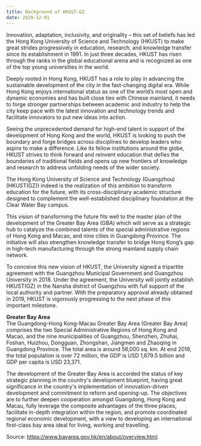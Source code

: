 ```yaml
---
title: Background of HKUST-GZ
date: 2020-12-01
---
```

Innovation, adaptation, inclusivity, and originality – this set of beliefs has led the Hong Kong University of Science and Technology (HKUST) to make great strides progressively in education, research, and knowledge transfer since its establishment in 1991. In just three decades, HKUST has risen through the ranks in the global educational arena and is recognized as one of the top young universities in the world. 

<!--more-->

Deeply rooted in Hong Kong, HKUST has a role to play in advancing the sustainable development of the city in the fast-changing digital era. While Hong Kong enjoys international status as one of the world’s most open and dynamic economies and has built close ties with Chinese mainland, it needs to forge stronger partnerships between academic and industry to help the city keep pace with the latest innovation and technology trends and facilitate innovators to put new ideas into action.

Seeing the unprecedented demand for high-end talent in support of the development of Hong Kong and the world, HKUST is looking to push the boundary and forge bridges across disciplines to develop leaders who aspire to make a difference. Like its fellow institutions around the globe, HKUST strives to think forward and reinvent education that defies the boundaries of traditional fields and opens up new frontiers of knowledge and research to address unfolding needs of the wider society. 

The Hong Kong University of Science and Technology (Guangzhou) (HKUST(GZ)) indeed is the realization of this ambition to transform education for the future, with its cross-disciplinary academic structure designed to complement the well-established disciplinary foundation at the Clear Water Bay campus.  

This vision of transforming the future fits well to the master plan of the development of the Greater Bay Area (GBA) which will serve as a strategic hub to catalyze the combined talents of the special administrative regions of Hong Kong and Macao, and nine cities in Guangdong Province. The initiative will also strengthen knowledge transfer to bridge Hong Kong’s gap in high-tech manufacturing through the strong mainland supply chain network. 

To conceive this new vision of HKUST, the University signed a tripartite agreement with the Guangzhou Municipal Government and Guangzhou University in 2018. Under the agreement, the University will jointly establish HKUST(GZ) in the Nansha district of Guangzhou with full support of the local authority and partner. With the preparatory approval already obtained in 2019, HKUST is vigorously progressing to the next phase of this important milestone. 

**Greater Bay Area**
<br>
The Guangdong-Hong Kong-Macau Greater Bay Area (Greater Bay Area) comprises the two Special Administrative Regions of Hong Kong and Macao, and the nine municipalities of Guangzhou, Shenzhen, Zhuhai, Foshan, Huizhou, Dongguan, Zhongshan, Jiangmen and Zhaoqing in Guangdong Province. The total area is around 56,000 sq. km. At end 2019, the total population is over 72 million, the GDP is USD 1,679.5 billion and GDP per capita is USD 23,371.

The development of the Greater Bay Area is accorded the status of key strategic planning in the country's development blueprint, having great significance in the country's implementation of innovation-driven development and commitment to reform and opening-up. The objectives are to further deepen cooperation amongst Guangdong, Hong Kong and Macau, fully leverage the composite advantages of the three places, facilitate in-depth integration within the region, and promote coordinated regional economic development, with a view to developing an international first-class bay area ideal for living, working and travelling.

Source: https://www.bayarea.gov.hk/en/about/overview.html.
